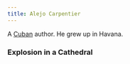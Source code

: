 ```yaml
---
title: Alejo Carpentier
---
```


A [Cuban](../index.html) author. He grew up in Havana.

### Explosion in a Cathedral
